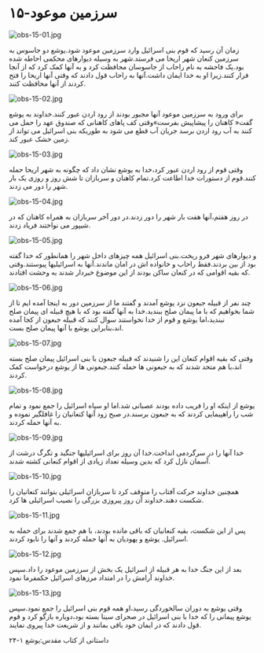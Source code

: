 ۱۵-سرزمین موعود
===============

![obs-15-01.jpg](/var/www/vhosts/door43.org/httpdocs/data/gitrepo/media/en/obs/obs-15-01.jpg "obs-15-01.jpg")

زمان آن رسید که قوم بنی اسرائیل وارد سرزمین موعود شود.یوشع دو جاسوس به
سرزمین کنعان شهر اریحا می فرستد.شهر به وسیله دیوارهای محکمی احاطه شده
بود.یک فاحشه به نام راحاب از جاسوسان محافظت کرد و به آنها کمک کرد که از
آنجا فرار کنند.زیرا او به خدا ایمان داشت.آنها به راحاب قول دادند که وقتی
آنها اریحا را فتح کردند از آنها محافظت کنند.

![obs-15-02.jpg](/var/www/vhosts/door43.org/httpdocs/data/gitrepo/media/en/obs/obs-15-02.jpg "obs-15-02.jpg")

برای ورود به سرزمین موعود آنها مجبور بودند از رود اردن عبور کنند.خداوند
به یوشع گفت« کاهنان را پیشاپیش بفرست»وقتی کف پاهای کاهنانی که صندوق عهد
را حمل می کنند به آب رود اردن برسد جریان آب قطع می شود به طوریکه بنی
اسرائیل می تواند از زمین خشک عبور کند.

![obs-15-03.jpg](/var/www/vhosts/door43.org/httpdocs/data/gitrepo/media/en/obs/obs-15-03.jpg "obs-15-03.jpg")

وقتی قوم از رود اردن عبور کرد،خدا به یوشع نشان داد که چگونه به شهر اریحا
حمله کنند.قوم از دستورات خدا اطاعت کرد.تمام کاهنان و سربازان تا شش روز و
روزی یک بار شهر را دور می زدند.

![obs-15-04.jpg](/var/www/vhosts/door43.org/httpdocs/data/gitrepo/media/en/obs/obs-15-04.jpg "obs-15-04.jpg")

در روز هفتم،آنها هفت بار شهر را دور زدند.در دور آخر سربازان به همراه
کاهنان که در شیپور می نواختند فریاد زدند.

![obs-15-05.jpg](/var/www/vhosts/door43.org/httpdocs/data/gitrepo/media/en/obs/obs-15-05.jpg "obs-15-05.jpg")

و دیوارهای شهر فرو ریخت.بنی اسرائیل همه چیزهای داخل شهر را همانطور که
خدا گفته بود از بین بردند.فقط راحاب و خانواده اش در امان ماندند.آنها به
اسرائیلیها پیوستند.وقتی که بقیه اقوامی که در کنعان ساکن بودند از این
موضوع خبردار شدند به وحشت افتادند.

![obs-15-06.jpg](/var/www/vhosts/door43.org/httpdocs/data/gitrepo/media/en/obs/obs-15-06.jpg "obs-15-06.jpg")

چند نفر از قبیله جبعون نزد یوشع آمدند و گفتند ما از سرزمین دور به اینجا
آمده ایم تا از شما بخواهیم که با ما پیمان صلح ببندید.خدا به آنها گفته
بود که با هیچ قبیله ای پیمان صلح نبندید،اما یوشع و قوم از خدا نخواستند
سوال کنند که قبیله جبعون از کجا آمده اند،بنابراین یوشع با آنها پیمان صلح
بست.

![obs-15-07.jpg](/var/www/vhosts/door43.org/httpdocs/data/gitrepo/media/en/obs/obs-15-07.jpg "obs-15-07.jpg")

وقتی که بقیه اقوام کنعان این را شنیدند که قبیله جبعون با بنی اسرائیل
پیمان صلح بسته اند،با هم متحد شدند که به جبعونی ها حمله کنند.جبعونی ها
از یوشع درخواست کمک کردند.

![obs-15-08.jpg](/var/www/vhosts/door43.org/httpdocs/data/gitrepo/media/en/obs/obs-15-08.jpg "obs-15-08.jpg")

یوشع از اینکه او را فریب داده بودند عصبانی شد.اما او سپاه اسرائیل را جمع
نمود و تمام شب را راهپیمایی کردند که به جبعون برسند.در صبح زود آنها
کنعانیان را غافلگیر نموده و به آنها حمله کردند.

![obs-15-09.jpg](/var/www/vhosts/door43.org/httpdocs/data/gitrepo/media/en/obs/obs-15-09.jpg "obs-15-09.jpg")

خدا آنها را در سرگردمی انداخت.خدا آن روز برای اسرائیلیها جنگید و تگرگ
درشت از آسمان نازل کرد که بدین وسیله تعداد زیادی از اقوام کنعانی کشته
شدند.

![obs-15-10.jpg](/var/www/vhosts/door43.org/httpdocs/data/gitrepo/media/en/obs/obs-15-10.jpg "obs-15-10.jpg")

همچنین خداوند حرکت آفتاب را متوقف کرد تا سربازان اسرائیلی بتوانند
کنعانیان را شکست دهند.خداوند آن روز پیروزی بزرگی را نصیب اسرائیلی ها
کرد.

![obs-15-11.jpg](/var/www/vhosts/door43.org/httpdocs/data/gitrepo/media/en/obs/obs-15-11.jpg "obs-15-11.jpg")

پس از این شکست، بقیه کنعانیان که باقی مانده بودند، با هم جمع شدند برای
حمله به اسرائیل. یوشع و یهودیان به آنها حمله کردند و آنها را نابود
کردند.

![obs-15-12.jpg](/var/www/vhosts/door43.org/httpdocs/data/gitrepo/media/en/obs/obs-15-12.jpg "obs-15-12.jpg")

بعد از این جنگ خدا به هر قبیله از اسرائیل یک بخش از سرزمین موعود را
داد.سپس خداوند آرامش را در امتداد مرزهای اسرائیل حکمفرما نمود.

![obs-15-13.jpg](/var/www/vhosts/door43.org/httpdocs/data/gitrepo/media/en/obs/obs-15-13.jpg "obs-15-13.jpg")

وقتی یوشع به دوران سالخوردگی رسید،او همه قوم بنی اسرائیل را جمع نمود.سپس
یوشع پیمانی را که خدا با بنی اسرائیل در صحرای سینا بسته بود،دوباره بازگو
کرد و قوم قول دادند که در ایمان خود باقی بمانند و از شریعت خدا پیروی
نمایند.

داستانی از کتاب مقدس:یوشع ۱-۲۴
